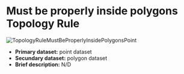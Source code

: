 # Must be properly inside polygons Topology Rule
![TopologyRuleMustBeProperlyInsidePolygonsPoint](/images/logo.png)
* **Primary dataset:** point dataset
* **Secundary dataset:** polygon dataset
* **Brief description:** N/D

